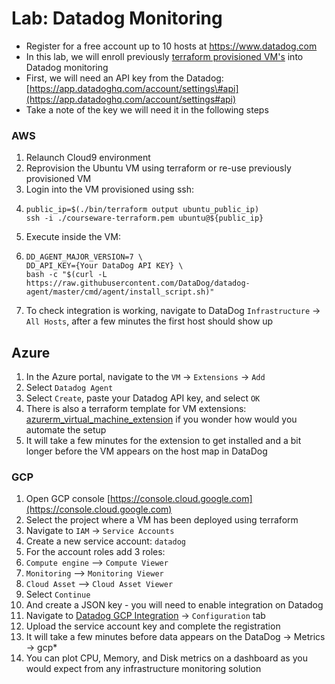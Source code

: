 # Lab: Datadog Monitoring

* Register for a free account up to 10 hosts at https://www.datadog.com
* In this lab, we will enroll previously [terraform provisioned VM's](https://github.com/vkhazin/multicloud-courseware/tree/bc247795fd96e19a2f69555a662a579a53c318da/iac/lab-terraform.md) into Datadog monitoring
* First, we will need an API key from the Datadog: [https://app.datadoghq.com/account/settings\#api](https://app.datadoghq.com/account/settings#api)
* Take a note of the key we will need it in the following steps

### AWS

1. Relaunch Cloud9 environment
2. Reprovision the Ubuntu VM using terraform or re-use previously provisioned VM
3. Login into the VM provisioned using ssh:
4. ```text
   public_ip=$(./bin/terraform output ubuntu_public_ip)
   ssh -i ./courseware-terraform.pem ubuntu@${public_ip}
   ```
5. Execute inside the VM:
6. ```text
   DD_AGENT_MAJOR_VERSION=7 \
   DD_API_KEY={Your DataDog API KEY} \
   bash -c "$(curl -L https://raw.githubusercontent.com/DataDog/datadog-agent/master/cmd/agent/install_script.sh)"
   ```
7. To check integration is working, navigate to DataDog `Infrastructure` -&gt; `All Hosts`, after a few minutes the first host should show up

## Azure

1. In the Azure portal, navigate to the `VM` -&gt; `Extensions` -&gt; `Add`
2. Select `Datadog Agent`
3. Select `Create`, paste your Datadog API key, and select `OK`
4. There is also a terraform template for VM extensions: [azurerm\_virtual\_machine\_extension](https://www.terraform.io/docs/providers/azurerm/r/virtual_machine_extension.html) if you wonder how would you automate the setup
5. It will take a few minutes for the extension to get installed and a bit longer before the VM appears on the host map in DataDog

### GCP

1. Open GCP console [https://console.cloud.google.com](https://console.cloud.google.com)
2. Select the project where a VM has been deployed using terraform
3. Navigate to `IAM` -&gt; `Service Accounts`
4. Create a new service account: `datadog`
5. For the account roles add 3 roles:
6. `Compute engine` —&gt; `Compute Viewer`
7. `Monitoring` —&gt; `Monitoring Viewer`
8. `Cloud Asset` —&gt; `Cloud Asset Viewer`
9. Select `Continue`
10. And create a JSON key - you will need to enable integration on Datadog
11. Navigate to [Datadog GCP Integration](https://app.datadoghq.com/account/settings#integrations/google_cloud_platform) -&gt; `Configuration` tab
12. Upload the service account key and complete the registration
13. It will take a few minutes before data appears on the DataDog -&gt; Metrics -&gt; gcp\*
14. You can plot CPU, Memory, and Disk metrics on a dashboard as you would expect from any infrastructure monitoring solution

